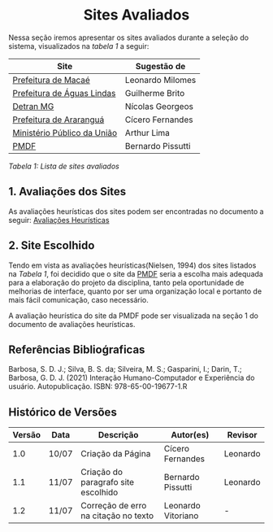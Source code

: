 # <center> Sites Avaliados 

Nessa seção iremos apresentar os sites avaliados durante a seleção do sistema, visualizados na _tabela 1_ a seguir:

| Site                                                                | Sugestão de       |
|---------------------------------------------------------------------|-------------------|
| [Prefeitura de Macaé ](https://macae.rj.gov.br/)                    | Leonardo Milomes  |
| [Prefeitura de Águas Lindas](https://aguaslindasdegoias.go.gov.br/) | Guilherme Brito   |
| [Detran MG ](https://www.detran.mg.gov.br/)                         | Nícolas Georgeos  |
| [Prefeitura de Araranguá](https://www.ararangua.sc.gov.br/)         | Cícero Fernandes  |
| [Ministério Público da União](http://www.mpu.mp.br/)                | Arthur Lima       |
| [PMDF](http://www.pmdf.df.gov.br/)                                  | Bernardo Pissutti |

_Tabela 1: Lista de sites avaliados_
## 1. Avaliações dos Sites
As avaliações heurísticas dos sites podem ser encontradas no documento a seguir: [Avaliações Heurísticas](planejamento/avaliacoes.md)

## 2. Site Escolhido
Tendo em vista as avaliações heurísticas(Nielsen, 1994) dos sites listados na _Tabela 1_, foi decidido que o site da
[PMDF](http://www.pmdf.df.gov.br/) seria a escolha mais adequada para a elaboração do projeto da disciplina, tanto pela oportunidade de melhorias de
interface, quanto por ser uma organização local e portanto de mais fácil comunicação, caso necessário.

A avaliação heurística do site da
PMDF pode ser visualizada na seção 1 do documento de avaliações heurísticas.

## Referências Biblioǵraficas
Barbosa, S. D. J.; Silva, B. S. da; Silveira, M. S.; Gasparini, I.; Darin, T.; Barbosa, G. D. J. (2021)
Interação Humano-Computador e Experiência do usuário. Autopublicação. ISBN: 978-65-00-19677-1.R

## Histórico de Versões

| Versão  | Data    | Descrição                            | Autor(es)          | Revisor  |            
|---------|---------|--------------------------------------|--------------------|----------|
| 1.0     | 10/07   | Criação da Página                    | Cícero Fernandes   | Leonardo | 
| 1.1     | 11/07   | Criação do paragrafo site escolhido  | Bernardo Pissutti  | Leonardo |
| 1.2     | 11/07   | Correção de erro na citação no texto | Leonardo Vitoriano | -        |

